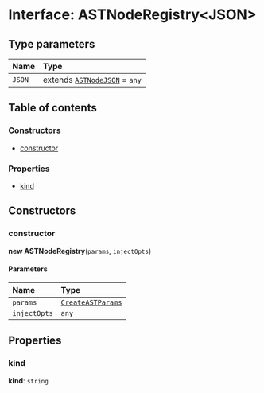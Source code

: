 # Interface: ASTNodeRegistry\<JSON>

## Type parameters

| Name | Type |
| :------ | :------ |
| `JSON` | extends [`ASTNodeJSON`](/auto-docs/variable-core/interfaces/ASTNodeJSON.md) = `any` |

## Table of contents

### Constructors

* [constructor](/auto-docs/variable-core/interfaces/ASTNodeRegistry.md#constructor)

### Properties

* [kind](/auto-docs/variable-core/interfaces/ASTNodeRegistry.md#kind)

## Constructors

### constructor

**new ASTNodeRegistry**(`params`, `injectOpts`)

#### Parameters

| Name | Type |
| :------ | :------ |
| `params` | [`CreateASTParams`](/auto-docs/variable-core/interfaces/CreateASTParams.md) |
| `injectOpts` | `any` |

## Properties

### kind

**kind**: `string`
